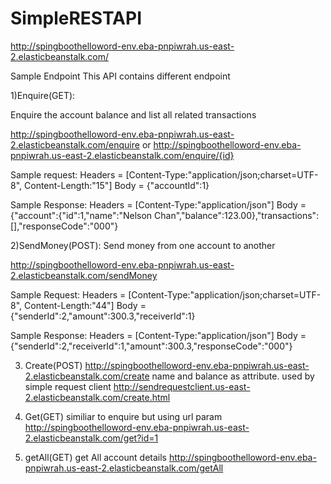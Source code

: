 # SimpleRESTAPI


http://spingboothelloword-env.eba-pnpiwrah.us-east-2.elasticbeanstalk.com/
 
Sample Endpoint
 This API contains different endpoint
 
 1)Enquire(GET):
 
 Enquire the account balance and list all related transactions
 
 http://spingboothelloword-env.eba-pnpiwrah.us-east-2.elasticbeanstalk.com/enquire
 or
 http://spingboothelloword-env.eba-pnpiwrah.us-east-2.elasticbeanstalk.com/enquire/{id}
 
 Sample request:
          Headers = [Content-Type:"application/json;charset=UTF-8", Content-Length:"15"]
             Body = {"accountId":1}

Sample Response:
        Headers = [Content-Type:"application/json"]
             Body = {"account":{"id":1,"name":"Nelson Chan","balance":123.00},"transactions":[],"responseCode":"000"}

 
 2)SendMoney(POST): Send money from one account to another
 
 http://spingboothelloword-env.eba-pnpiwrah.us-east-2.elasticbeanstalk.com/sendMoney
 
 Sample Request:
          Headers = [Content-Type:"application/json;charset=UTF-8", Content-Length:"44"]
             Body = {"senderId":2,"amount":300.3,"receiverId":1}
             
 Sample Response:
           Headers = [Content-Type:"application/json"]
            Body = {"senderId":2,"receiverId":1,"amount":300.3,"responseCode":"000"}
 
 
 3) Create(POST)
      http://spingboothelloword-env.eba-pnpiwrah.us-east-2.elasticbeanstalk.com/create
      name and balance as attribute.
      used by simple request client
      http://sendrequestclient.us-east-2.elasticbeanstalk.com/create.html
      
 4) Get(GET)
  similiar to enquire but using url param
 http://spingboothelloword-env.eba-pnpiwrah.us-east-2.elasticbeanstalk.com/get?id=1
 
 5) getAll(GET)
  get All account details
  http://spingboothelloword-env.eba-pnpiwrah.us-east-2.elasticbeanstalk.com/getAll
 
 
 
 
